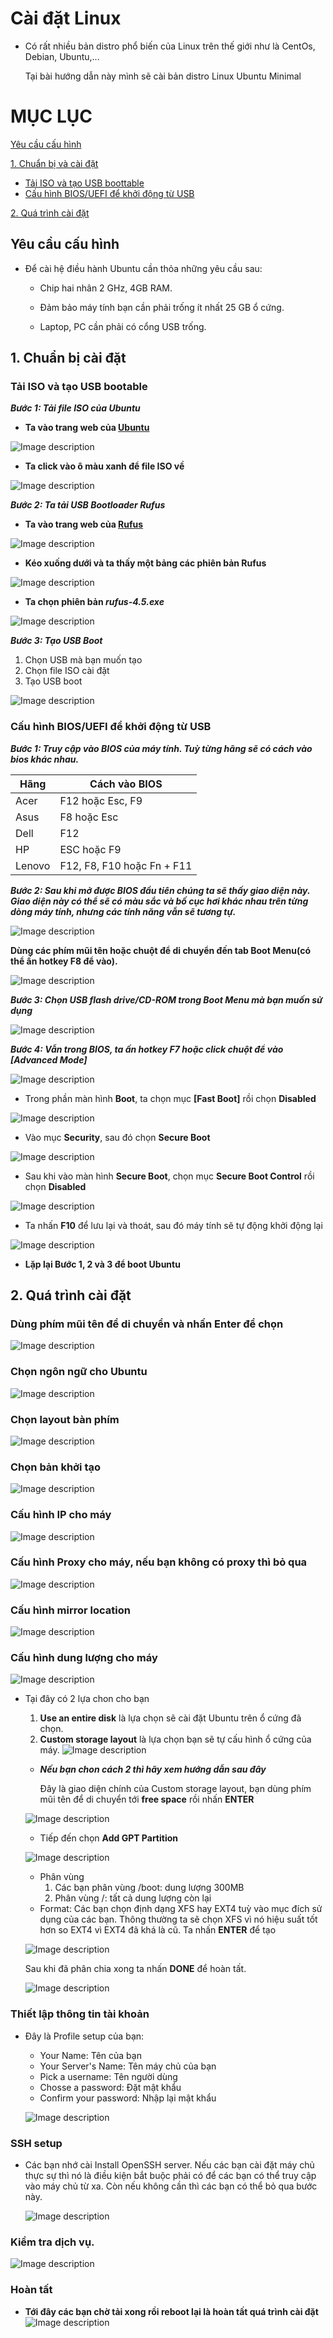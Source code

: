 # Cài đặt Linux
  * Có rất nhiều bản distro phổ biến của Linux trên thế giới như là CentOs, Debian, Ubuntu,...
    
    Tại bài hướng dẫn này mình sẽ cài bản distro Linux Ubuntu Minimal
# MỤC LỤC
[Yêu cầu cấu hình](#Y)

[1. Chuẩn bị và cài đặt](#1)
- [Tải ISO và tạo USB boottable](#1.1)
- [Cấu hình BIOS/UEFI để khởi động từ USB](#1.2)

[2. Quá trình cài đặt](#2)

<a name="Y"></a>
## Yêu cầu cấu hình
* Để cài hệ điều hành Ubuntu cần thỏa những yêu cầu sau:

  - Chip hai nhân 2 GHz, 4GB RAM.

  - Đảm bảo máy tính bạn cần phải trống ít nhất 25 GB ổ cứng.

  - Laptop, PC cần phải có cổng USB trống.
<a name="1"></a>
## 1. Chuẩn bị cài đặt
<a name="1.1"></a>
### Tải ISO và tạo USB bootable

***Bước 1: Tải file ISO của Ubuntu***

* **Ta vào trang web của [Ubuntu](https://ubuntu.com/download/desktop#release-notes)**

![Image description](/img/web%20ubuntu.png)

* **Ta click vào ô màu xanh để file ISO về**

![Image description](/img/web%20ubuntu%20select.png)

***Bước 2: Ta tải USB Bootloader Rufus***

* **Ta vào trang web của [Rufus](https://rufus.ie/en/)**

![Image description](/img/web%20Rusfu.png)

* **Kéo xuống dưới và ta thấy một bảng các phiên bản Rufus**

![Image description](/img/Rufusdown.png)

* **Ta chọn phiên bản *rufus-4.5.exe***

![Image description](/img/Rufusdownselect.png)

***Bước 3: Tạo USB Boot***
  1. Chọn USB mà bạn muốn tạo
  2. Chọn file ISO cài đặt
  3. Tạo USB boot 

![Image description](/img/StepRufus.png)

<a name="1.2"></a>
### Cấu hình BIOS/UEFI để khởi động từ USB
***Bước 1: Truy cập vào BIOS của máy tính. Tuỳ từng hãng sẽ có cách vào bios khác nhau.***

| Hãng          | Cách vào BIOS               |
| --------------| --------------------------- |
| Acer          | F12 hoặc Esc, F9            |
| Asus          | F8 hoặc Esc                 |
| Dell          | F12                         |
| HP            | ESC hoặc F9                 |
| Lenovo        | F12, F8, F10 hoặc Fn + F11  |


***Bước 2: Sau khi mở được BIOS đầu tiên chúng ta sẽ thấy giao diện này. Giao diện này có thể sẽ có màu sắc và bố cục hơi khác nhau trên từng dòng máy tính, nhưng các tính năng vẫn sẽ tương tự.***

![Image description](/img/biosmenu.png)

**Dùng các phím mũi tên hoặc chuột để di chuyển đến tab Boot Menu(có thể ấn hotkey F8 để vào).**

![Image description](/img/bootmenuselect.png)

***Bước 3: Chọn USB flash drive/CD-ROM trong Boot Menu mà bạn muốn sử dụng***

![Image description](/img/USBdrive.png)

***Bước 4: Vẫn trong BIOS, ta ấn hotkey F7 hoặc click chuột để vào [Advanced Mode]***

![Image description](/img/F7.png)

* Trong phần màn hình **Boot**, ta chọn mục **[Fast Boot]** rồi chọn **Disabled**

![Image description](/img/bootstep.png)

* Vào mục **Security**, sau đó chọn **Secure Boot**

![Image description](/img/Security.png)

* Sau khi vào màn hình **Secure Boot**, chọn mục **Secure Boot Control** rồi chọn **Disabled**

![Image description](/img/SecureBoostDis.png)

* Ta nhấn **F10** để lưu lại và thoát, sau đó máy tính sẽ tự động khởi động lại

![Image description](/img/Save&Exit.png)

* **Lặp lại Bước 1, 2 và 3 để boot Ubuntu**
<a name="2"></a>
## 2. Quá trình cài đặt

### Dùng phím mũi tên để di chuyển và nhấn Enter để chọn

![Image description](/img/UbuntuGNU.png)

### Chọn ngôn ngữ cho Ubuntu

![Image description](/img/SelectLang.png)

### Chọn layout bàn phím

![Image description](/img/LayoutKey.png)

### Chọn bản khởi tạo

![Image description](/img/Typeinstall.png)

### Cấu hình IP cho máy

![Image description](/img/IPConfig.png)

### Cấu hình Proxy cho máy, nếu bạn không có proxy thì bỏ qua

![Image description](/img/ProxyConfig.png)

### Cấu hình mirror location

![Image description](/img/MirrorLocation.png)

### Cấu hình dung lượng cho máy

![Image description](/img/StorageCon.png)

* Tại đây có 2 lựa chon cho bạn
    1. **Use an entire disk** là lựa chọn sẽ cài đặt Ubuntu trên ổ cứng đã chọn.
    2. **Custom storage layout** là lựa chọn bạn sẽ tự cấu hình ổ cứng của máy.
    ![Image description](/img/StorageOpt.png)
    
    * ***Nếu bạn chon cách 2 thì hãy xem hướng dẫn sau đây***

        Đây là giao diện chính của Custom storage layout, bạn dùng phím mũi tên để di chuyển tới **free space** rồi nhấn **ENTER**
    
    ![Image description](/img/mainstoragescreen.png)

    * Tiếp đến chọn **Add GPT Partition**

    ![Image description](/img/GPTPa.png)
    * Phân vùng
      1. Các bạn phân vùng /boot: dung lượng 300MB
      2. Phân vùng /: tất cả dung lượng còn lại
    * Format: Các bạn chọn định dạng XFS hay EXT4 tuỳ vào mục đích sử dụng của các bạn. Thông thường ta sẽ chọn XFS vì nó hiệu suất tốt hơn so EXT4 vì EXT4 đã khá là cũ.
    Ta nhấn **ENTER** để tạo

    ![Image description](/img/MountFormat.png)
    
    Sau khi đã phân chia xong ta nhấn **DONE** để hoàn tất.

    ![Image description](/img/PaDone.png)

### Thiết lập thông tin tài khoản
* Đây là Profile setup của bạn:
    * Your Name: Tên của bạn
    * Your Server's Name: Tên máy chủ của bạn
    * Pick a username: Tên người dùng
    * Chosse a password: Đặt mật khẩu
    * Confirm your password: Nhập lại mật khẩu
    
    ![Image description](/img/Account.png)

### SSH setup
* Các bạn nhớ cài Install OpenSSH server. Nếu các bạn cài đặt máy chủ thực sự thì nó là điều kiện bắt buộc phải có để các bạn có thể truy cập vào máy chủ từ xa. Còn nếu không cần thì các bạn có thể bỏ qua bước này.
    
    ![Image description](/img/OpenSSH.png)

### Kiểm tra dịch vụ.

![Image description](/img/Featured.png)

### Hoàn tất
* **Tới đây các bạn chờ tải xong rồi reboot lại là hoàn tất quá trình cài đặt**
![Image description](/img/Done.png)
